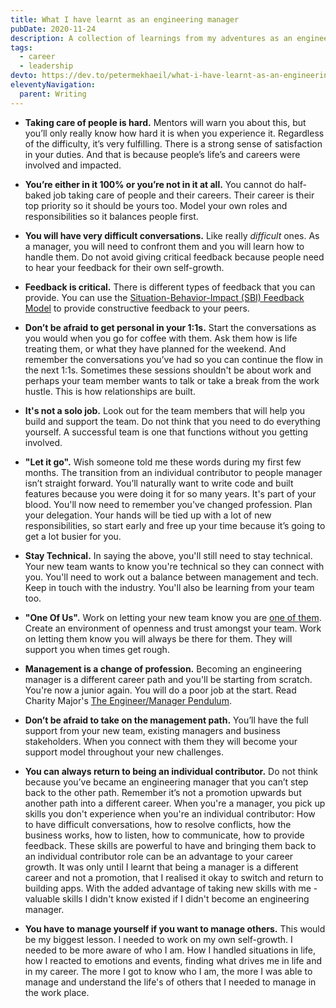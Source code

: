 ```yaml
---
title: What I have learnt as an engineering manager
pubDate: 2020-11-24
description: A collection of learnings from my adventures as an engineering manager.
tags:
  - career
  - leadership
devto: https://dev.to/petermekhaeil/what-i-have-learnt-as-an-engineering-manager-49cm
eleventyNavigation:
  parent: Writing
---
```


- **Taking care of people is hard.** Mentors will warn you about this, but you’ll only really know how hard it is when you experience it. Regardless of the difficulty, it’s very fulfilling. There is a strong sense of satisfaction in your duties. And that is because people’s life’s and careers were involved and impacted.

- **You’re either in it 100% or you’re not in it at all.** You cannot do half-baked job taking care of people and their careers. Their career is their top priority so it should be yours too. Model your own roles and responsibilities so it balances people first.

- **You will have very difficult conversations.** Like really _difficult_ ones. As a manager, you will need to confront them and you will learn how to handle them. Do not avoid giving critical feedback because people need to hear your feedback for their own self-growth.

- **Feedback is critical.** There is different types of feedback that you can provide. You can use the [Situation-Behavior-Impact (SBI) Feedback Model](https://www.ccl.org/articles/leading-effectively-articles/hr-pipeline-a-quick-win-to-improve-your-talent-development-process/) to provide constructive feedback to your peers.

- **Don’t be afraid to get personal in your 1:1s.** Start the conversations as you would when you go for coffee with them. Ask them how is life treating them, or what they have planned for the weekend. And remember the conversations you’ve had so you can continue the flow in the next 1:1s. Sometimes these sessions shouldn't be about work and perhaps your team member wants to talk or take a break from the work hustle. This is how relationships are built.

- **It's not a solo job.** Look out for the team members that will help you build and support the team. Do not think that you need to do everything yourself. A successful team is one that functions without you getting involved.

- **"Let it go".** Wish someone told me these words during my first few months. The transition from an individual contributor to people manager isn’t straight forward. You’ll naturally want to write code and built features because you were doing it for so many years. It's part of your blood. You'll now need to remember you've changed profession. Plan your delegation. Your hands will be tied up with a lot of new responsibilities, so start early and free up your time because it’s going to get a lot busier for you.

- **Stay Technical.** In saying the above, you'll still need to stay technical. Your new team wants to know you're technical so they can connect with you. You'll need to work out a balance between management and tech. Keep in touch with the industry. You'll also be learning from your team too.

- **"One Of Us".** Work on letting your new team know you are [one of them](https://www.youtube.com/watch?v=GdxuWq1-5qk). Create an environment of openness and trust amongst your team. Work on letting them know you will always be there for them. They will support you when times get rough.

- **Management is a change of profession.** Becoming an engineering manager is a different career path and you'll be starting from scratch. You're now a junior again. You will do a poor job at the start. Read Charity Major's [The Engineer/Manager Pendulum](https://charity.wtf/2017/05/11/the-engineer-manager-pendulum/).

- **Don’t be afraid to take on the management path.** You’ll have the full support from your new team, existing managers and business stakeholders. When you connect with them they will become your support model throughout your new challenges.

- **You can always return to being an individual contributor.** Do not think because you’ve became an engineering manager that you can’t step back to the other path. Remember it’s not a promotion upwards but another path into a different career. When you're a manager, you pick up skills you don't experience when you're an individual contributor: How to have difficult conversations, how to resolve conflicts, how the business works, how to listen, how to communicate, how to provide feedback. These skills are powerful to have and bringing them back to an individual contributor role can be an advantage to your career growth. It was only until I learnt that being a manager is a different career and not a promotion, that I realised it okay to switch and return to building apps. With the added advantage of taking new skills with me - valuable skills I didn't know existed if I didn't become an engineering manager.

- **You have to manage yourself if you want to manage others.** This would be my biggest lesson. I needed to work on my own self-growth. I needed to be more aware of who I am. How I handled situations in life, how I reacted to emotions and events, finding what drives me in life and in my career. The more I got to know who I am, the more I was able to manage and understand the life's of others that I needed to manage in the work place.
